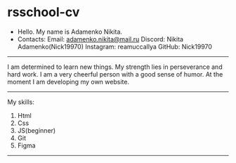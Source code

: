 # rsschool-cv
* Hello. My name is Adamenko Nikita.
* Contacts:
  Email: adamenko.nikita@mail.ru
  Discord: Nikita Adamenko(Nick19970)
  Instagram: reamuccallya
  GitHub: Nick19970
 ***
 I am determined to learn new things. My strength lies in perseverance and hard work.
 I am a very cheerful person with a good sense of humor.
 At the moment I am developing my own website.
 ***
My skills:
1. Html
2. Css
3. JS(beginner)
4. Git
5. Figma
***
